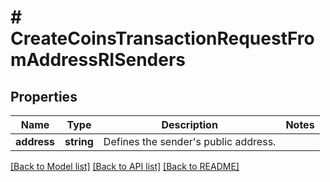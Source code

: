 # # CreateCoinsTransactionRequestFromAddressRISenders

## Properties

Name | Type | Description | Notes
------------ | ------------- | ------------- | -------------
**address** | **string** | Defines the sender&#39;s public address. |

[[Back to Model list]](../../README.md#models) [[Back to API list]](../../README.md#endpoints) [[Back to README]](../../README.md)
